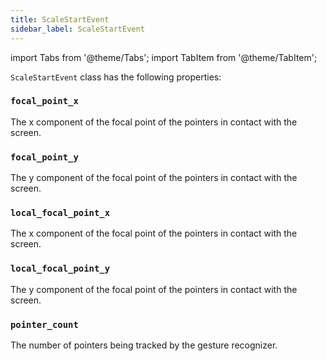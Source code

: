 ```yaml
---
title: ScaleStartEvent
sidebar_label: ScaleStartEvent
---
```

import Tabs from '@theme/Tabs';
import TabItem from '@theme/TabItem';

`ScaleStartEvent` class has the following properties:

### `focal_point_x`

The x component of the focal point of the pointers in contact with the screen.

### `focal_point_y`

The y component of the focal point of the pointers in contact with the screen.

### `local_focal_point_x`

The x component of the focal point of the pointers in contact with the screen.

### `local_focal_point_y`

The y component of the focal point of the pointers in contact with the screen.

### `pointer_count`

The number of pointers being tracked by the gesture recognizer.